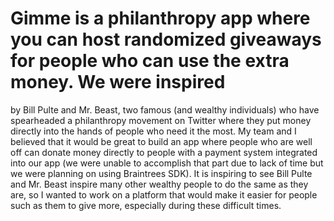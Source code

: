 # Gimme is a philanthropy app where you can host randomized giveaways for people who can use the extra money. We were inspired 
by Bill Pulte and Mr. Beast, two famous (and wealthy individuals) who have spearheaded a philanthropy movement on Twitter
where they put money directly into the hands of people who need it the most. My team and I believed that it would be great
to build an app where people who are well off can donate money directly to people with a payment system integrated into
our app (we were unable to accomplish that part due to lack of time but we were planning on using Braintrees SDK). It is 
inspiring to see Bill Pulte and Mr. Beast inspire many other wealthy people to do the same as they are, 
so I wanted to work on a platform that would make it easier for people such as them to give more, especially during 
these difficult times.

